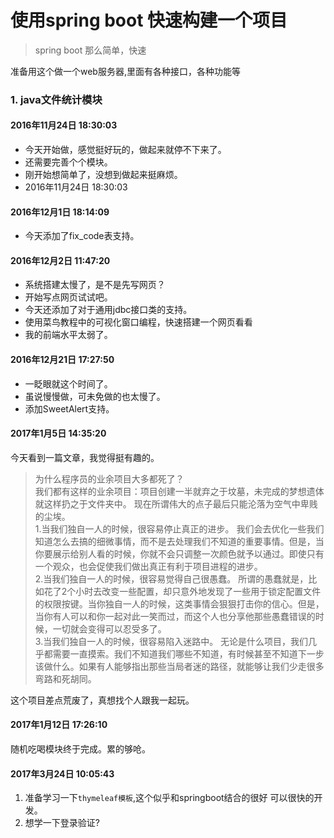 
# 使用spring boot 快速构建一个项目

> spring boot 那么简单，快速

准备用这个做一个web服务器,里面有各种接口，各种功能等

### 1. java文件统计模块

#### 2016年11月24日 18:30:03

+ 今天开始做，感觉挺好玩的，做起来就停不下来了。
+ 还需要完善个个模块。
+ 刚开始想简单了，没想到做起来挺麻烦。
+ 2016年11月24日 18:30:03 

#### 2016年12月1日 18:14:09

+ 今天添加了fix_code表支持。

#### 2016年12月2日 11:47:20

+ 系统搭建太慢了，是不是先写网页？
+ 开始写点网页试试吧。
+ 今天还添加了对于通用jdbc接口类的支持。
+ 使用菜鸟教程中的可视化窗口编程，快速搭建一个网页看看
+ 我的前端水平太弱了。


#### 2016年12月21日 17:27:50

+ 一眨眼就这个时间了。
+ 虽说慢慢做，可未免做的也太慢了。
+ 添加SweetAlert支持。

#### 2017年1月5日 14:35:20

今天看到一篇文章，我觉得挺有趣的。

> 为什么程序员的业余项目大多都死了？<br/>
> 我们都有这样的业余项目：项目创建一半就弃之于坟墓，未完成的梦想遗体就这样扔之于文件夹中。
> 现在所谓伟大的点子最后只能沦落为空气中卑贱的尘埃。<br/>
> 1.当我们独自一人的时候，很容易停止真正的进步。
> 我们会去优化一些我们知道怎么去搞的细微事情，而不是去处理我们不知道的重要事情。但是，当你要展示给别人看的时候，你就不会只调整一次颜色就予以通过。即使只有一个观众，也会促使我们做出真正有利于项目进程的进步。<br/>
> 2.当我们独自一人的时候，很容易觉得自己很愚蠢。
> 所谓的愚蠢就是，比如花了2个小时去改变一些配置，却只意外地发现了一些用于锁定配置文件的权限按键。当你独自一人的时候，这类事情会狠狠打击你的信心。但是，当你有人可以和你一起对此一笑而过，而这个人也分享他那些愚蠢错误的时候，一切就会变得可以忍受多了。<br/>
> 3.当我们独自一人的时候，很容易陷入迷路中。
> 无论是什么项目，我们几乎都需要一直摸索。我们不知道我们哪些不知道，有时候甚至不知道下一步该做什么。如果有人能够指出那些当局者迷的路径，就能够让我们少走很多弯路和死胡同。

这个项目差点荒废了，真想找个人跟我一起玩。

#### 2017年1月12日 17:26:10

随机吃喝模块终于完成。累的够呛。

#### 2017年3月24日 10:05:43 

1. 准备学习一下`thymeleaf模板`,这个似乎和springboot结合的很好
可以很快的开发。
2. 想学一下登录验证?
